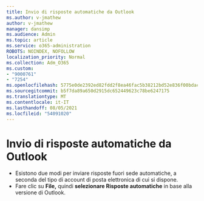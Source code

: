 ```yaml
---
title: Invio di risposte automatiche da Outlook
ms.author: v-jmathew
author: v-jmathew
manager: dansimp
ms.audience: Admin
ms.topic: article
ms.service: o365-administration
ROBOTS: NOINDEX, NOFOLLOW
localization_priority: Normal
ms.collection: Adm_O365
ms.custom:
- "9000761"
- "7254"
ms.openlocfilehash: 5775e0de2392ed82fdd2f8ea46fac5b38212bd52e836f00bdac68b24e31639ba
ms.sourcegitcommit: b5f7da89a650d2915dc652449623c78be6247175
ms.translationtype: MT
ms.contentlocale: it-IT
ms.lasthandoff: 08/05/2021
ms.locfileid: "54091020"
---
```

# <a name="sending-automatic-replies-from-outlook"></a>Invio di risposte automatiche da Outlook

- Esistono due modi per inviare risposte fuori sede automatiche, a seconda del tipo di account di posta elettronica di cui si dispone.
- Fare clic su **File,** quindi **selezionare Risposte automatiche** in base alla versione di Outlook.
